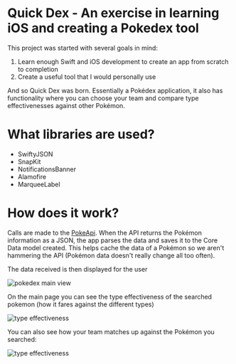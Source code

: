 # Quick Dex - An exercise in learning iOS and creating a Pokedex tool
This project was started with several goals in mind: 
  1. Learn enough Swift and iOS development to create an app from scratch to completion
  2. Create a useful tool that I would personally use

And so Quick Dex was born. Essentially a Pokédex application, it also has functionality
where you can choose your team and compare type effectivenesses against other Pokémon.

# What libraries are used?
  - SwiftyJSON
  - SnapKit
  - NotificationsBanner
  - Alamofire
  - MarqueeLabel

# How does it work?
Calls are made to the [PokeApi](https://pokeapi.co/). When the API returns the Pokémon information as a JSON, the app parses the data and saves it to the Core Data model created. This helps cache the data of a Pokémon so we aren't hammering the API (Pokémon data doesn't really change all too often).

The data received is then displayed for the user

![pokedex main view](https://github.com/ppourmand/QuickDex/blob/master/screenshots/pokedex.png)

On the main page you can see the type effectiveness of the searched pokemon (how it fares against the different types)

![type effectiveness](https://github.com/ppourmand/QuickDex/blob/master/screenshots/effectiveness.png)

You can also see how your team matches up against the Pokémon you searched:


![type effectiveness](https://github.com/ppourmand/QuickDex/blob/master/screenshots/matchup.png)
